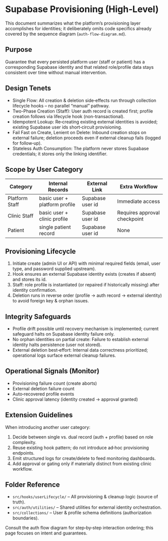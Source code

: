 # Supabase Provisioning (High‑Level)

This document summarizes what the platform’s provisioning layer accomplishes for identities; it deliberately omits code specifics already covered by the sequence diagram (`auth-flow-diagram.md`).

## Purpose
Guarantee that every persisted platform user (staff or patient) has a corresponding Supabase identity and that related role/profile data stays consistent over time without manual intervention.

## Design Tenets
* Single Flow: All creation & deletion side‑effects run through collection lifecycle hooks – no parallel “manual” pathway.
* Two-Phase Creation (Staff): User auth record is created first; profile creation follows via lifecycle hook (non-transactional).
* Idempotent Lookup: Re‑creating existing external identities is avoided; existing Supabase user ids short‑circuit provisioning.
* Fail Fast on Create, Lenient on Delete: Inbound creation stops on external failure; deletion proceeds even if external cleanup fails (logged for follow‑up).
* Stateless Auth Consumption: The platform never stores Supabase credentials; it stores only the linking identifier.

## Scope by User Category
| Category | Internal Records | External Link | Extra Workflow |
|----------|------------------|---------------|----------------|
| Platform Staff | basic user + platform profile | Supabase user id | Immediate access |
| Clinic Staff | basic user + clinic profile | Supabase user id | Requires approval checkpoint |
| Patient | single patient record | Supabase user id | None |

## Provisioning Lifecycle
1. Initiate create (admin UI or API) with minimal required fields (email, user type, and password supplied upstream).
2. Hook ensures an external Supabase identity exists (creates if absent) and stores its id.
3. Staff: role profile is instantiated (or repaired if historically missing) after identity confirmation.
4. Deletion runs in reverse order (profile → auth record → external identity) to avoid foreign key & orphan issues.

## Integrity Safeguards
* Profile drift possible until recovery mechanism is implemented; current safeguard halts on Supabase identity failure only.
* No orphan identities on partial create: Failure to establish external identity halts persistence (user not stored).
* External deletion best‑effort: Internal data correctness prioritized; operational logs surface external cleanup failures.

## Operational Signals (Monitor)
* Provisioning failure count (create aborts)
* External deletion failure count
* Auto‑recovered profile events
* Clinic approval latency (identity created → approval granted)

## Extension Guidelines
When introducing another user category:
1. Decide between single vs. dual record (auth + profile) based on role complexity.
2. Reuse existing hook pattern; do not introduce ad‑hoc provisioning endpoints.
3. Emit structured logs for create/delete to feed monitoring dashboards.
4. Add approval or gating only if materially distinct from existing clinic workflow.

## Folder Reference
* `src/hooks/userLifecycle/` – All provisioning & cleanup logic (source of truth).
* `src/auth/utilities/` – Shared utilities for external identity orchestration.
* `src/collections/` – User & profile schema definitions (authorization boundaries).

Consult the auth flow diagram for step‑by‑step interaction ordering; this page focuses on intent and guarantees.
